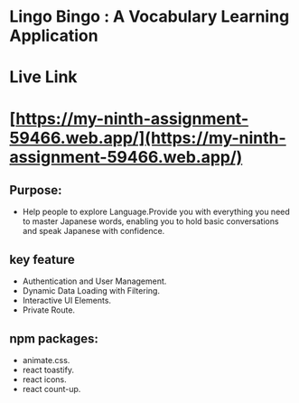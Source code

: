 # Lingo Bingo : A Vocabulary Learning Application

# Live Link
# [https://my-ninth-assignment-59466.web.app/](https://my-ninth-assignment-59466.web.app/)



## Purpose:

- Help people to explore Language.Provide you with everything you need to master Japanese words, enabling you to hold basic conversations and speak Japanese with confidence.



## key feature
- Authentication and User Management.
- Dynamic Data Loading with Filtering.
- Interactive UI Elements.
- Private Route.

##  npm packages:

- animate.css.
- react toastify.
- react icons.
- react count-up.



